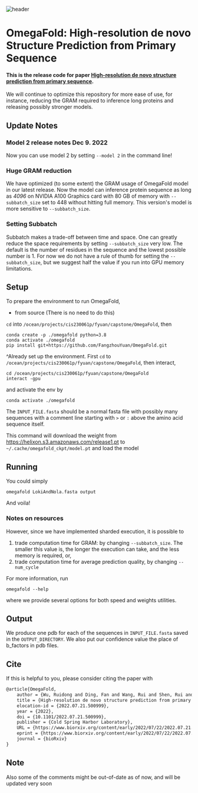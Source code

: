 ![header](figure.png)

# OmegaFold: High-resolution de novo Structure Prediction from Primary Sequence

#### This is the release code for paper [High-resolution de novo structure prediction from primary sequence](https://www.biorxiv.org/content/10.1101/2022.07.21.500999v1).

We will continue to optimize this repository for more ease of use, for
instance, reducing the GRAM required to inference long proteins and
releasing possibly stronger models.

## Update Notes

### Model 2 release notes Dec 9. 2022

Now you can use model 2 by setting `--model 2` in the command line!

### Huge GRAM reduction

We have optimized (to some extent) the GRAM usage of OmegaFold model in our
latest release. Now the model can inference protein sequence as long as
_4096_ on NVIDIA A100 Graphics card with 80 GB of memory with
`--subbatch_size` set to 448 without hitting full memory.
This version's model is more sensitive to `--subbatch_size`.

### Setting Subbatch

Subbatch makes a trade-off between time and space.
One can greatly reduce the space requirements by setting `--subbatch_size`
very low.
The default is the number of residues in the sequence and the lowest
possible number is 1.
For now we do not have a rule of thumb for setting the `--subbatch_size`,
but we suggest half the value if you run into GPU memory limitations.


## Setup

To prepare the environment to run OmegaFold,

- from source (There is no need to do this)

`cd` into `/ocean/projects/cis230061p/fyuan/capstone/OmegaFold`, then 
```commandline
conda create -p ./omegafold python=3.8
conda activate ./omegafold
pip install git+https://github.com/FangzhouYuan/OmegaFold.git
```
^Already set up the environment. First `cd` to `/ocean/projects/cis230061p/fyuan/capstone/OmegaFold`, then interact,

```commandline
cd /ocean/projects/cis230061p/fyuan/capstone/OmegaFold
interact -gpu
```

and activate the env by
```commandline
conda activate ./omegafold
```

The `INPUT_FILE.fasta` should be a normal fasta file with possibly many
sequences with a comment line starting with `>` or `:` above the amino
acid sequence itself.

This command will download the weight
from https://helixon.s3.amazonaws.com/release1.pt
to `~/.cache/omegafold_ckpt/model.pt`
and load the model

## Running

You could simply

```commandline
omegafold LokiAndNola.fasta output
```

And voila!


### Notes on resources

However, since we have implemented sharded execution, it is possible to

1. trade computation time for GRAM: by changing `--subbatch_size`. The
   smaller
   this value is, the longer the execution can take, and the less memory is
   required, or,
2. trade computation time for average prediction quality, by changing
   `--num_cycle`

For more information, run

```commandline
omegafold --help
```

where we provide several options for both speed and weights utilities.

## Output

We produce one pdb for each of the sequences in `INPUT_FILE.fasta` saved in
the `OUTPUT_DIRECTORY`. We also put our confidence value the place of
b_factors in pdb files.

## Cite

If this is helpful to you, please consider citing the paper with

```tex
@article{OmegaFold,
	author = {Wu, Ruidong and Ding, Fan and Wang, Rui and Shen, Rui and Zhang, Xiwen and Luo, Shitong and Su, Chenpeng and Wu, Zuofan and Xie, Qi and Berger, Bonnie and Ma, Jianzhu and Peng, Jian},
	title = {High-resolution de novo structure prediction from primary sequence},
	elocation-id = {2022.07.21.500999},
	year = {2022},
	doi = {10.1101/2022.07.21.500999},
	publisher = {Cold Spring Harbor Laboratory},
	URL = {https://www.biorxiv.org/content/early/2022/07/22/2022.07.21.500999},
	eprint = {https://www.biorxiv.org/content/early/2022/07/22/2022.07.21.500999.full.pdf},
	journal = {bioRxiv}
}

```

## Note

Also some of the comments might be out-of-date as of now, and will be
updated very soon
